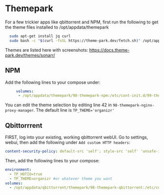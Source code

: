 # Themepark

For a few trickier apps like qbittorrent and NPM, first run the following to get the theme files installed to /opt/appdata/themepark

```bash
  sudo apt-get install jq curl
  sudo bash -c "$(curl -fsSL https://theme-park.dev/fetch.sh)" /opt/appdata/themepark
```

Themes are listed here with screenshots: https://docs.theme-park.dev/themes/sonarr/

## NPM

Add the following lines to your compose under:

```yaml
     volumes:
      - /opt/appdata/themepark/98-themepark-npm:/etc/cont-init.d/99-themepark
```

You can edit the theme selection by editing line 42 in `98-themepark-nginx-proxy-manager`. The default line is `TP_THEME='organizr'`

## Qbittorrrent

FIRST, log into your existing, working qbittorrent webUI. Go to settings, webui, then add the following under `Add custom HTTP headers`:

```yaml
content-security-policy: default-src 'self'; style-src 'self' 'unsafe-inline' theme-park.dev raw.githubusercontent.com use.fontawesome.com; img-src 'self' theme-park.dev raw.githubusercontent.com data:; script-src 'self' 'unsafe-inline'; object-src 'none'; form-action 'self'; frame-ancestors 'self'; font-src use.fontawesome.com;
```

Then, add the following lines to your compose:

```yaml
environment:
  - TP_HOTIO=true
  - TP_THEME=organizr #or whatever theme you want
volumes:
  - /opt/appdata/qbittorrent/themepark/98-themepark-qbittorrent:/etc/cont-init.d/98-themepark
```

